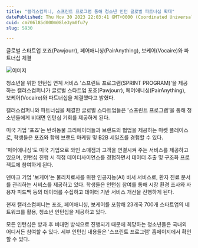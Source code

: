 ```yaml
---
title: "캘리스컴퍼니, 스프린트 프로그램 통해 청소년 인턴 글로벌 파트너십 확대"
datePublished: Thu Nov 30 2023 22:03:41 GMT+0000 (Coordinated Universal Time)
cuid: cm706l85d000m08le3ym0fu7y
slug: 5930

---
```



글로벌 스타트업 포죠(Pawjourr), 페어애니싱(PairAnything), 보케어(Vocaire)와 파트너십 체결

![이미지](https://cdn.hashnode.com/res/hashnode/image/upload/v1739260152799/741c3df4-fb9f-4e82-bc79-8b073ae1ebc1.jpeg)

청소년을 위한 인턴십 연계 서비스 '스프린트 프로그램(SPRINT PROGRAM)'을 제공하는 캘러스컴퍼니가 글로벌 스타트업 포죠(Pawjourr), 페어애니싱(PairAnything), 보케어(Vocaire)와 파트너십을 체결했다고 밝혔다.

캘러스컴퍼니와 파트너십을 체결한 글로벌 스타트업들은 '스프린트 프로그램'을 통해 청소년들에게 비대면 인턴십 기회를 제공하게 된다.

미국 기업 '포죠'는 반려동물 크리에이터들과 브랜드의 협업을 제공하는 마켓 플레이스로, 학생들은 포죠와 함께 브랜드 마케팅 및 B2B 세일즈를 경험할 수 있다.

'페어애니싱'도 미국 기업으로 와인 소매점과 고객을 연결시켜 주는 서비스를 제공하고 있으며, 인턴십 진행 시 직접 데이터사이언스를 경험하면서 데이터 추출 및 구조화 프로젝트에 참여하게 된다.

덴마크 기업 '보케어'는 물리치료사를 위한 인공지능(AI) 비서 서비스로, 환자 진료 문서를 관리하는 서비스를 제공하고 있다. 학생들은 인턴십 참여를 통해 시장 환경 조사와 사용자 피드백 등의 데이터를 수집하고 데이터 기반 서비스 개선을 진행하게 된다.

현재 캘러스컴퍼니는 포죠, 페어애니싱, 보케어를 포함해 23개국 700개 스타트업의 네트워크를 활용, 청소년 인턴십을 제공하고 있다.

모든 인턴십은 방과 후 비대면 방식으로 진행되기 때문에 희망하는 청소년들은 국내외 어디서든 참여할 수 있다. 세부 인턴십 내용들은 '스프린트 프로그램' 홈페이지에서 확인할 수 있다.